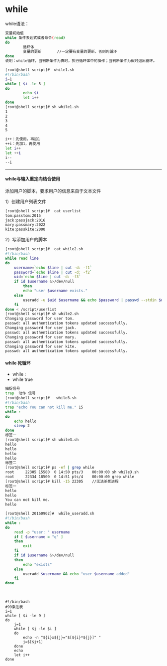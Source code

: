 # while

while语法：

```bash
变量初始值
while 条件表达式或者命令(read)
do  
		循环体
		变量的更新       //一定要有变量的更新，否则死循环
done
说明：while循环，当判断条件为真时，执行循环体中的操作；当判断条件为假时退出循环。
```

```bash
[root@shell script]#  while1.sh
#!/bin/bash
i=1
while [ $i -le 5 ]
do
		echo $i
		let i++
done
[root@shell script]# sh while1.sh 
1
2
3
4
5

```

```bash
i++：先使用，再加1
++i：先加1，再使用
let i++  
let ++i
i--
--i
```
---------------------------------

#### while与输入重定向结合使用

添加用户的脚本，要求用户的信息来自于文本文件

1）创建用户列表文件

```bash
[root@shell script]#  cat userlist
tom:passtom:2015
jack:passjack:2016
mary:passmary:2022
kite:passkite:2000
```

2）写添加用户的脚本

```bash
[root@shell script]#  cat while2.sh
#!/bin/bash
while read line
do
	username=`echo $line | cut -d: -f1`	
	password=`echo $line | cut -d: -f2`
	uid=`echo $line | cut -d: -f3`
	if id $username &>/dev/null
		then
		echo "user $username exists."
	else
		useradd -u $uid $username && echo $password | passwd --stdin $username    
	fi
done < /script/userlist
[root@shell script]# sh while2.sh 
Changing password for user tom.
passwd: all authentication tokens updated successfully.
Changing password for user jack.
passwd: all authentication tokens updated successfully.
Changing password for user mary.
passwd: all authentication tokens updated successfully.
Changing password for user kite.
passwd: all authentication tokens updated successfully.
```

#### while 死循环 

- while :
- while true
                  

```bash
捕捉信号
trap  动作 信号
[root@shell script]#   while3.sh
#!/bin/bash
trap "echo You can not kill me." 15
while :
do
	echo hello
	sleep 2
done
标签一
[root@shell script]# sh while3.sh 
hello
hello
hello
hello
标签二
[root@shell script]# ps -ef | grep while
root     22305 15580  0 14:50 pts/3    00:00:00 sh while3.sh
root     22334 18500  0 14:51 pts/4    00:00:00 grep while
[root@shell script]# kill -15 22305    //无法杀死进程
标签一
hello
hello
You can not kill me.
hello
```
```bash
[root@shell 20160902]#  while_useradd.sh 
#!/bin/bash
while :
do
	read -p "user: " username
	if [ $username = "q" ]
	then
		exit
	fi
	if id $username &>/dev/null
	then
		echo "exists"
	else
		useradd $username && echo "user $username added"
	fi   
done
```



​       

	#!/bin/bash
	#99乘法表
	i=1
	while [ $i -le 9 ]
	do
		j=1
		while [ $j -le $i ]
		do
		    echo -n "${i}x${j}="$[${i}*${j}]" "
		    j=$[$j+1]
		done
		echo
		let i++
	done